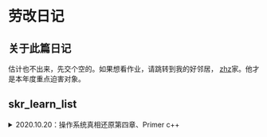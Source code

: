# 劳改日记
## 关于此篇日记
估计也不出来，先交个空的。如果想看作业，请跳转到我的好邻居，
[zhz](https://github.com/tina2114/skr_learn_list)家。他才是本年度重点迫害对象。
## skr_learn_list
<details>
<summary>2020.10.20：操作系统真相还原第四章、Primer c++</summary>

- [ ] 操作系统真相还原第四章 保护模式:

- [ ] 对着Primer c++ 写模板、抽象类的练习作业:

</details>

